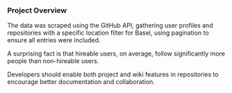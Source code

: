 ### Project Overview
The data was scraped using the GitHub API, gathering user profiles and repositories with a specific location filter for Basel, using pagination to ensure all entries were included.

A surprising fact is that hireable users, on average, follow significantly more people than non-hireable users.

Developers should enable both project and wiki features in repositories to encourage better documentation and collaboration.
